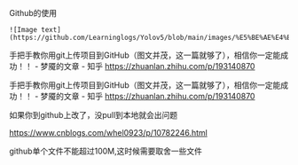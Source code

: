 Github的使用



```
![Image text](https://github.com/Learninglogs/Yolov5/blob/main/images/%E5%BE%AE%E4%BF%A1%E5%9B%BE%E7%89%87.jpg)
```

手把手教你用git上传项目到GitHub（图文并茂，这一篇就够了），相信你一定能成功！！ - 梦魇的文章 - 知乎 https://zhuanlan.zhihu.com/p/193140870

手把手教你用git上传项目到GitHub（图文并茂，这一篇就够了），相信你一定能成功！！ - 梦魇的文章 - 知乎 https://zhuanlan.zhihu.com/p/193140870

如果你到github上改了，没pull到本地就会出问题

https://www.cnblogs.com/whel0923/p/10782246.html

github单个文件不能超过100M,这时候需要取舍一些文件

